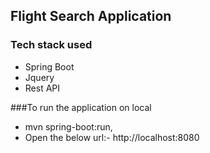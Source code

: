## Flight Search Application

### Tech stack used

- Spring Boot
- Jquery
- Rest API




###To run the application on local

- mvn spring-boot:run,
- Open the below url:- http://localhost:8080

